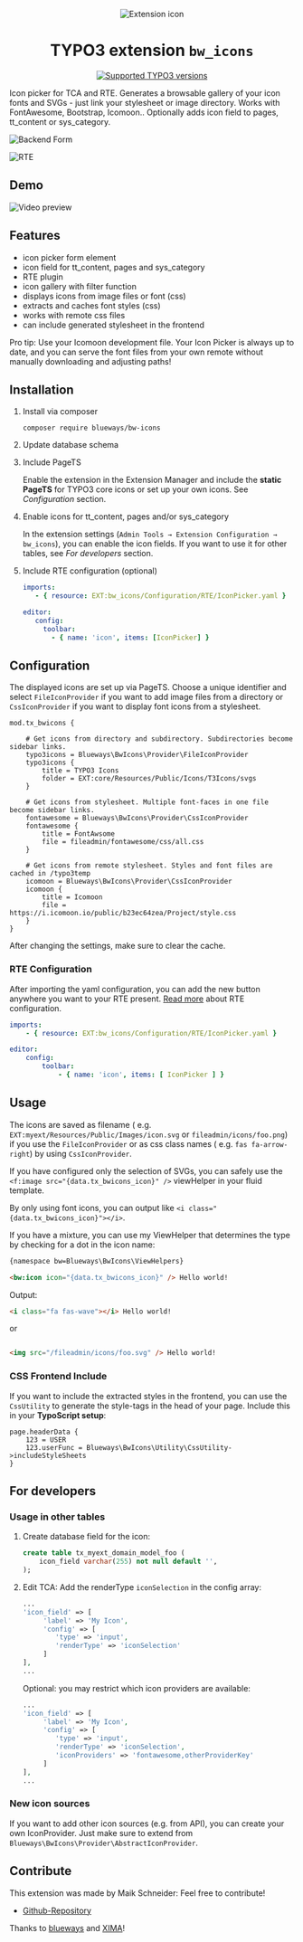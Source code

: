 <div align="center">

![Extension icon](Resources/Public/Icons/Extension.svg)

# TYPO3 extension `bw_icons`

[![Supported TYPO3 versions](https://typo3-badges.dev/badge/bw_icons/typo3/shields.svg)](https://extensions.typo3.org/extension/bw_icons)

</div>

Icon picker for TCA and RTE. Generates a browsable gallery of your icon fonts
and SVGs - just link your stylesheet or image directory. Works with FontAwesome,
Bootstrap, Icomoon.. Optionally adds icon field to pages, tt_content or
sys_category.

![Backend Form](Documentation/Images/backend1.jpg)

![RTE](Documentation/Images/RTE.jpg)

## Demo

![Video preview](Documentation/Images/preview.gif)

## Features

* icon picker form element
* icon field for tt_content, pages and sys_category
* RTE plugin
* icon gallery with filter function
* displays icons from image files or font (css)
* extracts and caches font styles (css)
* works with remote css files
* can include generated stylesheet in the frontend

Pro tip: Use your Icomoon development file. Your Icon Picker is always up to
date, and you can serve the font files from your own remote without manually
downloading and adjusting paths!

## Installation

1. Install via composer
   ``` {.bash}
   composer require blueways/bw-icons
   ```

2. Update database schema

3. Include PageTS

   Enable the extension in the Extension Manager and include the **static
   PageTS** for TYPO3 core icons or set up your own icons. See *Configuration*
   section.

4. Enable icons for tt_content, pages and/or sys_category

   In the extension
   settings (`Admin Tools → Extension Configuration → bw_icons`), you can enable
   the icon fields. If you want to use it for other tables, see *For developers*
   section.

5. Include RTE configuration (optional)
   ```yaml
   imports:
      - { resource: EXT:bw_icons/Configuration/RTE/IconPicker.yaml }

   editor:
      config:
        toolbar:
          - { name: 'icon', items: [IconPicker] }
   ```

## Configuration

The displayed icons are set up via PageTS. Choose a unique identifier and
select `FileIconProvider` if you want to add
image files from a directory or `CssIconProvider` if you want to display font
icons from a stylesheet.

```typo3_typoscript
mod.tx_bwicons {

    # Get icons from directory and subdirectory. Subdirectories become sidebar links.
    typo3icons = Blueways\BwIcons\Provider\FileIconProvider
    typo3icons {
        title = TYPO3 Icons
        folder = EXT:core/Resources/Public/Icons/T3Icons/svgs
    }

    # Get icons from stylesheet. Multiple font-faces in one file become sidebar links.
    fontawesome = Blueways\BwIcons\Provider\CssIconProvider
    fontawesome {
        title = FontAwsome
        file = fileadmin/fontawesome/css/all.css
    }

    # Get icons from remote stylesheet. Styles and font files are cached in /typo3temp
    icomoon = Blueways\BwIcons\Provider\CssIconProvider
    icomoon {
        title = Icomoon
        file = https://i.icomoon.io/public/b23ec64zea/Project/style.css
    }
}
```

After changing the settings, make sure to clear the cache.

### RTE Configuration

After importing the yaml configuration, you can add the new button anywhere you
want to your RTE
present. [Read more](https://docs.typo3.org/c/typo3/cms-rte-ckeditor/main/en-us/Configuration/)
about RTE configuration.

```yaml
imports:
    - { resource: EXT:bw_icons/Configuration/RTE/IconPicker.yaml }

editor:
    config:
        toolbar:
            - { name: 'icon', items: [ IconPicker ] }
```

## Usage

The icons are saved as filename (
e.g. `EXT:myext/Resources/Public/Images/icon.svg` or `fileadmin/icons/foo.png`)
if you use the `FileIconProvider` or as css class names (
e.g. `fas fa-arrow-right`) by using `CssIconProvider`.

If you have configured only the selection of SVGs, you can safely use
the `<f:image src="{data.tx_bwicons_icon}" />` viewHelper in your fluid
template.

By only using font icons, you can output
like `<i class="{data.tx_bwicons_icon}"></i>`.

If you have a mixture, you can use my ViewHelper that determines the type by
checking for a dot in the icon name:

```html
{namespace bw=Blueways\BwIcons\ViewHelpers}

<bw:icon icon="{data.tx_bwicons_icon}" /> Hello world!
```

Output:

```html
<i class="fa fas-wave"></i> Hello world!
```

or

```html

<img src="/fileadmin/icons/foo.svg" /> Hello world!
```

### CSS Frontend Include

If you want to include the extracted styles in the frontend, you can use
the `CssUtility` to generate the style-tags in the head of your page. Include
this in your **TypoScript setup**:

```typo3_typoscript
page.headerData {
    123 = USER
    123.userFunc = Blueways\BwIcons\Utility\CssUtility->includeStyleSheets
}
```

## For developers

### Usage in other tables

1. Create database field for the icon:
   ```sql
   create table tx_myext_domain_model_foo (
       icon_field varchar(255) not null default '',
   );
   ```

2. Edit TCA: Add the renderType `iconSelection` in the config array:
   ```php
   ...
   'icon_field' => [
        'label' => 'My Icon',
        'config' => [
           'type' => 'input',
           'renderType' => 'iconSelection'
        ]
   ],
   ...
   ```

   Optional: you may restrict which icon providers are available:
   ```php
   ...
   'icon_field' => [
        'label' => 'My Icon',
        'config' => [
           'type' => 'input',
           'renderType' => 'iconSelection',
           'iconProviders' => 'fontawesome,otherProviderKey'
        ]
   ],
   ...
   ```

### New icon sources

If you want to add other icon sources (e.g. from API), you can create your own
IconProvider. Just make sure to extend
from `Blueways\BwIcons\Provider\AbstractIconProvider`.

## Contribute

This extension was made by Maik Schneider: Feel free to contribute!

* [Github-Repository](https://github.com/maikschneider/bw_icons)

Thanks to [blueways](https://www.blueways.de/) and [XIMA](https://www.xima.de/)!

